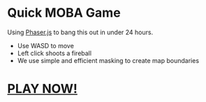 # Quick MOBA Game

Using [Phaser.js](https://phaser.io/) to bang this out in under 24 hours.

* Use WASD to move
* Left click shoots a fireball
* We use simple and efficient masking to create map boundaries

# [PLAY NOW!]()